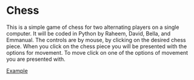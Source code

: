 # Chess
This is a simple game of chess for two alternating players on a single computer.
It will be coded in Python by Raheem, David, Bella, and Emmanual.
The controls are by mouse, by clicking on the
desired chess piece. When you click on the chess
piece you will be presented with the options for movement.
To move click on one of the options of movement you are presented with.

[Example](https://github.com/The-tiny-asian/chess/blob/master/ChessGUI.png)
